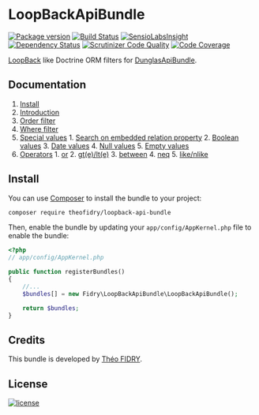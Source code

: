 # LoopBackApiBundle

[![Package version](http://img.shields.io/packagist/v/theofidry/loopback-api-bundle.svg?style=flat-square)](https://packagist.org/packages/theofidry/loopback-api-bundle)
[![Build Status](https://img.shields.io/travis/theofidry/LoopBackApiBundle.svg?&branch=master&style=flat-square)](https://travis-ci.org/theofidry/LoopBackApiBundle?branch=master)
[![SensioLabsInsight](https://img.shields.io/sensiolabs/i/e7cbcdb9-f024-43e0-b7ba-7a002949aa98.svg?style=flat-square)](https://insight.sensiolabs.com/projects/e7cbcdb9-f024-43e0-b7ba-7a002949aa98)
[![Dependency Status](https://www.versioneye.com/user/projects/55887c45306662001a0000ce/badge.svg?style=flat)](https://www.versioneye.com/user/projects/55887c45306662001a0000ce)
[![Scrutinizer Code Quality](https://img.shields.io/scrutinizer/g/theofidry/LoopBackApiBundle.svg?style=flat-square)](https://scrutinizer-ci.com/g/theofidry/LoopBackApiBundle/?branch=master)
[![Code Coverage](https://img.shields.io/scrutinizer/coverage/g/theofidry/LoopBackApiBundle.svg?b=master&style=flat-square)](https://scrutinizer-ci.com/g/theofidry/LoopBackApiBundle/?branch=master)

[LoopBack](http://loopback.io/) like Doctrine ORM filters for [DunglasApiBundle](https://github.com/dunglas/DunglasApiBundle).


## Documentation

1. [Install](#install)
2. [Introduction](Resources/doc/introduction.md)
3. [Order filter](Resources/doc/order-filter.md)
4. [Where filter](Resources/doc/where-filter.md)
  1. [Special values](Resources/doc/where-filter.md#special-values)
    1. [Search on embedded relation property](Resources/doc/where-filter.md#search-on-embedded-relation-property)
    2. [Boolean values](Resources/doc/where-filter.md#boolean-values)
    3. [Date values](Resources/doc/where-filter.md#date-values)
    4. [Null values](Resources/doc/where-filter.md#null-values)
    5. [Empty values](Resources/doc/where-filter.md#empty-values)
  2. [Operators](Resources/doc/where-filter.md#operators)
    1. [or](Resources/doc/where-filter.md#or)
    2. [gt(e)/lt(e)](Resources/doc/where-filter.md#gtelte)
    3. [between](Resources/doc/where-filter.md#between)
    4. [neq](Resources/doc/where-filter.md#neq)
    5. [like/nlike](Resources/doc/where-filter.md#likenlike)


## Install

You can use [Composer](https://getcomposer.org/) to install the bundle to your project:

```bash
composer require theofidry/loopback-api-bundle
```

Then, enable the bundle by updating your `app/config/AppKernel.php` file to enable the bundle:
```php
<?php
// app/config/AppKernel.php

public function registerBundles()
{
    //...
    $bundles[] = new Fidry\LoopBackApiBundle\LoopBackApiBundle();

    return $bundles;
}
```

## Credits

This bundle is developed by [Théo FIDRY](https://github.com/theofidry).

## License

[![license](https://img.shields.io/badge/license-MIT-red.svg?style=flat-square)](LICENSE)
